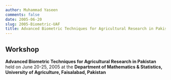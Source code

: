 ```yaml
---
author: Muhammad Yaseen
comments: false
date: 2005-06-20
slug: 2005-Biometric-UAF
title: Advanced Biometric Techniques for Agricultural Research in Pakistan
---
```


## Workshop
**Advanced Biometric Techniques for Agricultural Research in Pakistan** held on June 20-25, 2005 at the **Department of Mathematics & Statistics, University of Agriculture, Faisalabad, Pakistan**